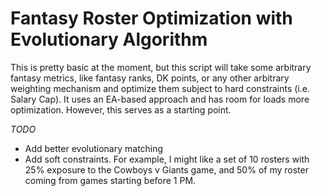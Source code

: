 Fantasy Roster Optimization with Evolutionary Algorithm
=======================================================

This is pretty basic at the moment, but this script will take some arbitrary fantasy metrics, like fantasy ranks, DK points, or any other arbitrary weighting mechanism and optimize them subject to hard constraints (i.e. Salary Cap). It uses an EA-based approach and has room for loads more optimization. However, this serves as a starting point.

*TODO*
- Add better evolutionary matching
- Add soft constraints. For example, I might like a set of 10 rosters with 25% exposure to the Cowboys v Giants game, and 50% of my roster coming from games starting before 1 PM.